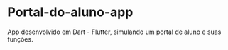 # Portal-do-aluno-app
App desenvolvido em Dart - Flutter, simulando um portal de aluno e suas funções.

